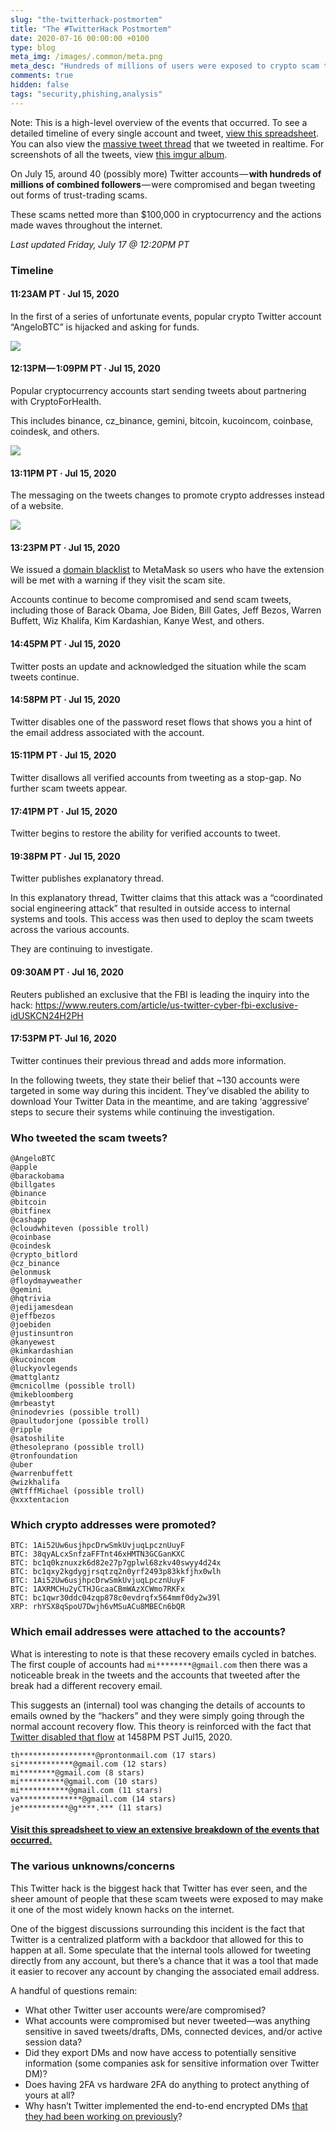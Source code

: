 ```yaml
---
slug: "the-twitterhack-postmortem"
title: "The #TwitterHack Postmortem"
date: 2020-07-16 00:00:00 +0100
type: blog
meta_img: /images/.common/meta.png
meta_desc: "Hundreds of millions of users were exposed to crypto scam tweets from compromised Twitter accounts. What happened?"
comments: true
hidden: false
tags: "security,phishing,analysis"
---
```


Note: This is a high-level overview of the events that occurred. To see a detailed timeline of every single account and tweet, [view this spreadsheet](https://docs.google.com/spreadsheets/d/1ZpIzc1Z2i9zcRlS89Qpd7CYD0IEICNXO6prbmgbnvNk/edit?usp=sharing). 
You can also view the [massive tweet thread](https://twitter.com/MyCrypto/status/1283483711942479872) that we tweeted in realtime.
For screenshots of all the tweets, view [this imgur album](https://imgur.com/a/d5oMGT5).

On July 15, around 40 (possibly more) Twitter accounts — **with hundreds of millions of combined followers** — were compromised and began tweeting out forms of trust-trading scams.

These scams netted more than $100,000 in cryptocurrency and the actions made waves throughout the internet.

*Last updated Friday, July 17 @ 12:20PM PT*

### Timeline

#### **11:23AM PT · Jul 15, 2020**

In the first of a series of unfortunate events, popular crypto Twitter account “AngeloBTC” is hijacked and asking for funds.

![](./images/the-twitterhack-postmortem/0.jpeg)

#### **12:13PM — 1:09PM PT · Jul 15, 2020**

Popular cryptocurrency accounts start sending tweets about partnering with CryptoForHealth.

This includes binance, cz_binance, gemini, bitcoin, kucoincom, coinbase, coindesk, and others.

![](./images/the-twitterhack-postmortem/1.png)

#### **13:11PM PT · Jul 15, 2020**

The messaging on the tweets changes to promote crypto addresses instead of a website.

![](./images/the-twitterhack-postmortem/2.jpeg)

#### **13:23PM PT · Jul 15, 2020**

We issued a [domain blacklist](https://github.com/MetaMask/eth-phishing-detect/commit/c7f1a6b15841d6e216a7456485418f59dab8b3f7.patch) to MetaMask so users who have the extension will be met with a warning if they visit the scam site.

Accounts continue to become compromised and send scam tweets, including those of Barack Obama, Joe Biden, Bill Gates, Jeff Bezos, Warren Buffett, Wiz Khalifa, Kim Kardashian, Kanye West, and others.

#### **14:45PM PT · Jul 15, 2020**

Twitter posts an update and acknowledged the situation while the scam tweets continue.

#### **14:58PM PT · Jul 15, 2020**

Twitter disables one of the password reset flows that shows you a hint of the email address associated with the account.

#### **15:11PM PT · Jul 15, 2020**

Twitter disallows all verified accounts from tweeting as a stop-gap. No further scam tweets appear.

#### **17:41PM PT · Jul 15, 2020**

Twitter begins to restore the ability for verified accounts to tweet.

#### **19:38PM PT · Jul 15, 2020**

Twitter publishes explanatory thread.

In this explanatory thread, Twitter claims that this attack was a “coordinated social engineering attack” that resulted in outside access to internal systems and tools. This access was then used to deploy the scam tweets across the various accounts.

They are continuing to investigate.

#### **09:30AM PT · Jul 16, 2020**

Reuters published an exclusive that the FBI is leading the inquiry into the hack: https://www.reuters.com/article/us-twitter-cyber-fbi-exclusive-idUSKCN24H2PH

#### **17:53PM PT· Jul 16, 2020**

Twitter continues their previous thread and adds more information.

In the following tweets, they state their belief that ~130 accounts were targeted in some way during this incident. They’ve disabled the ability to download Your Twitter Data in the meantime, and are taking ‘aggressive’ steps to secure their systems while continuing the investigation.

### Who tweeted the scam tweets?

```
@AngeloBTC
@apple
@barackobama
@billgates
@binance
@bitcoin
@bitfinex
@cashapp
@cloudwhiteven (possible troll)
@coinbase
@coindesk
@crypto_bitlord
@cz_binance
@elonmusk
@floydmayweather
@gemini
@hqtrivia
@jedijamesdean
@jeffbezos
@joebiden
@justinsuntron
@kanyewest
@kimkardashian
@kucoincom
@luckyovlegends
@mattglantz
@mcnicollme (possible troll)
@mikebloomberg
@mrbeastyt
@ninodevries (possible troll)
@paultudorjone (possible troll)
@ripple
@satoshilite
@thesoleprano (possible troll)
@tronfoundation
@uber
@warrenbuffett
@wizkhalifa
@WtfffMichael (possible troll)
@xxxtentacion
```

### Which crypto addresses were promoted?

```
BTC: 1Ai52Uw6usjhpcDrwSmkUvjuqLpcznUuyF
BTC: 38qyALcxSnfzaFFTnt46xHMTN3GCGanKXC
BTC: bc1q0kznuxzk6d82e27p7gplwl68zkv40swyy4d24x
BTC: bc1qxy2kgdygjrsqtzq2n0yrf2493p83kkfjhx0wlh
BTC: 1Ai52Uw6usjhpcDrwSmkUvjuqLpcznUuyF
BTC: 1AXRMCHu2yCTHJGcaaCBmWAzXCWmo7RKFx
BTC: bc1qwr30ddc04zqp878c0evdrqfx564mmf0dy2w39l
XRP: rhYSX8qSpoU7Dwjh6vMSuACu8MBECn6bQR
```

### Which email addresses were attached to the accounts?

What is interesting to note is that these recovery emails cycled in batches. The first couple of accounts had `mi********@gmail.com` then there was a noticeable break in the tweets and the accounts that tweeted after the break had a different recovery email.


This suggests an (internal) tool was changing the details of accounts to emails owned by the “hackers” and they were simply going through the normal account recovery flow. This theory is reinforced with the fact that [Twitter disabled that flow](https://twitter.com/MyCrypto/status/1283521550860251136) at 1458PM PST Jul15, 2020.

```
th*****************@prontonmail.com (17 stars)
si************@gmail.com (12 stars)
mi********@gmail.com (8 stars)
mi**********@gmail.com (10 stars)
mi***********@gmail.com (11 stars)
va**************@gmail.com (14 stars)
je***********@g****.*** (11 stars)
```

#### [Visit this spreadsheet to view an extensive breakdown of the events that occurred.](https://docs.google.com/spreadsheets/d/1ZpIzc1Z2i9zcRlS89Qpd7CYD0IEICNXO6prbmgbnvNk/edit?usp=sharing)

### The various unknowns/concerns
This Twitter hack is the biggest hack that Twitter has ever seen, and the sheer amount of people that these scam tweets were exposed to may make it one of the most widely known hacks on the internet.

One of the biggest discussions surrounding this incident is the fact that Twitter is a centralized platform with a backdoor that allowed for this to happen at all. Some speculate that the internal tools allowed for tweeting directly from any account, but there’s a chance that it was a tool that made it easier to recover any account by changing the associated email address.

A handful of questions remain:

* What other Twitter user accounts were/are compromised?
* What accounts were compromised but never tweeted—was anything sensitive in saved tweets/drafts, DMs, connected devices, and/or active session data?
* Did they export DMs and now have access to potentially sensitive information (some companies ask for sensitive information over Twitter DM)?
* Does having 2FA vs hardware 2FA do anything to protect anything of yours at all?
* Why hasn’t Twitter implemented the end-to-end encrypted DMs [that they had been working on previously](https://twitter.com/wongmjane/status/992265256679297025/photo/1)?
